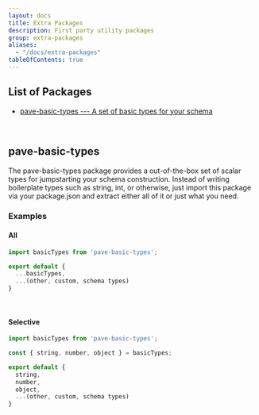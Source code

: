 ```yaml
---
layout: docs
title: Extra Packages
description: First party utility packages 
group: extra-packages
aliases:
  - "/docs/extra-packages"
tableOfContents: true
---
```


## List of Packages

- [pave-basic-types --- A set of basic types for your schema](/docs/extra-packages/#pave-basic-types)

<br>

## pave-basic-types

The pave-basic-types package provides a out-of-the-box set of scalar types for jumpstarting your schema construction. Instead of writing boilerplate types such as string, int, or otherwise, just import this package via your package.json and extract either all of it or just what you need.

### Examples

#### All

```js
import basicTypes from 'pave-basic-types';

export default {
  ...basicTypes,
  ...(other, custom, schema types)
}
```
<br/>

#### Selective

```js
import basicTypes from 'pave-basic-types';

const { string, number, object } = basicTypes;

export default {
  string,
  number,
  object,
  ...(other, custom, schema types)
}
```
